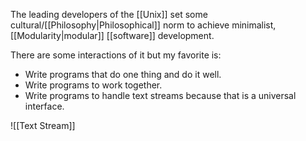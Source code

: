 The leading developers of the [[Unix]] set some cultural/[[Philosophy|Philosophical]] norm to achieve minimalist, [[Modularity|modular]] [[software]] development.

There are some interactions of it but my favorite is:

-  Write programs that do one thing and do it well.
-   Write programs to work together.
-   Write programs to handle text streams because that is a universal interface.

![[Text Stream]]